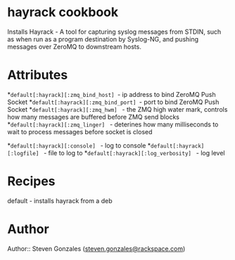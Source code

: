 # hayrack cookbook
Installs Hayrack - A tool for capturing syslog messages from STDIN, such as when run as a program destination by Syslog-NG, and pushing messages over ZeroMQ to downstream hosts.

# Attributes

*`default[:hayrack][:zmq_bind_host] `- ip address to bind ZeroMQ Push Socket
*`default[:hayrack][:zmq_bind_port] `- port to bind ZeroMQ Push Socket
*`default[:hayrack][:zmq_hwm] ` - the ZMQ high water mark, controls how many messages are buffered before ZMQ send blocks
*`default[:hayrack][:zmq_linger] ` - deterines how many milliseconds to wait to process messages before socket is closed

*`default[:hayrack][:console] ` - log to console
*`default[:hayrack][:logfile] ` - file to log to
*`default[:hayrack][:log_verbosity] ` - log level

# Recipes

default - installs hayrack from a deb

# Author

Author:: Steven Gonzales (<steven.gonzales@rackspace.com>)
